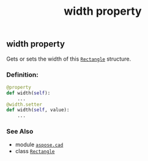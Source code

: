 ﻿---
title: width property
second_title: Aspose.CAD for Python via .NET API References
description: 
type: docs
weight: 240
url: /python-net/aspose.cad/rectangle/width/
is_root: false
---

## width property


Gets or sets the width of this [`Rectangle`](/cad/python-net/aspose.cad/rectangle) structure.
### Definition:
```python
@property
def width(self):
    ...
@width.setter
def width(self, value):
    ...
```

### See Also
* module [`aspose.cad`](../../)
* class [`Rectangle`](/cad/python-net/aspose.cad/rectangle)
